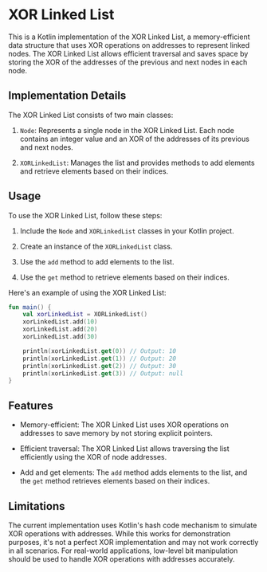 # XOR Linked List

This is a Kotlin implementation of the XOR Linked List, a memory-efficient data structure that uses XOR operations on addresses to represent linked nodes. The XOR Linked List allows efficient traversal and saves space by storing the XOR of the addresses of the previous and next nodes in each node.

## Implementation Details

The XOR Linked List consists of two main classes:

1. `Node`: Represents a single node in the XOR Linked List. Each node contains an integer value and an XOR of the addresses of its previous and next nodes.

2. `XORLinkedList`: Manages the list and provides methods to add elements and retrieve elements based on their indices.

## Usage

To use the XOR Linked List, follow these steps:

1. Include the `Node` and `XORLinkedList` classes in your Kotlin project.

2. Create an instance of the `XORLinkedList` class.

3. Use the `add` method to add elements to the list.

4. Use the `get` method to retrieve elements based on their indices.

Here's an example of using the XOR Linked List:

```kotlin
fun main() {
    val xorLinkedList = XORLinkedList()
    xorLinkedList.add(10)
    xorLinkedList.add(20)
    xorLinkedList.add(30)

    println(xorLinkedList.get(0)) // Output: 10
    println(xorLinkedList.get(1)) // Output: 20
    println(xorLinkedList.get(2)) // Output: 30
    println(xorLinkedList.get(3)) // Output: null
}
```

## Features

- Memory-efficient: The XOR Linked List uses XOR operations on addresses to save memory by not storing explicit pointers.

- Efficient traversal: The XOR Linked List allows traversing the list efficiently using the XOR of node addresses.

- Add and get elements: The `add` method adds elements to the list, and the `get` method retrieves elements based on their indices.

## Limitations

The current implementation uses Kotlin's hash code mechanism to simulate XOR operations with addresses. While this works for demonstration purposes, it's not a perfect XOR implementation and may not work correctly in all scenarios. For real-world applications, low-level bit manipulation should be used to handle XOR operations with addresses accurately.
